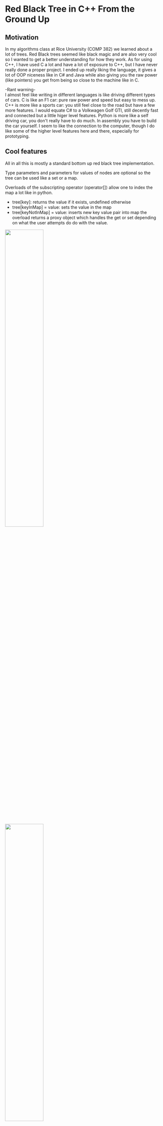 # Red Black Tree in C++ From the Ground Up
## Motivation
In my algorithms class at Rice University (COMP 382) we learned about a lot of trees. Red Black trees seemed like black magic and are also very cool so I wanted to get a better understanding for how they work.
As for using C++, I have used C a lot and have a lot of exposure to C++, but I have never really done a proper project. I ended up really liking the language, it gives a lot of OOP niceness like in C# and Java while also giving you the raw power (like pointers) you get from being so close to the machine like in C.

-Rant warning- <br>
I almost feel like writing in different languages is like driving different types of cars. C is like an F1 car: pure raw power and speed but easy to mess up. C++ is more like a sports car: you still feel close to the road but have a few more features. I would equate C# to a Volkwagen Golf GTI, still decently fast and connected but a little higer level features. Python is more like a self driving car, you don't really have to do much. In assembly you have to build the car yourself. I seem to like the connection to the computer, though I do like some of the higher level features here and there, especially for prototyping.

## Cool features
All in all this is mostly a standard bottom up red black tree implementation.

Type parameters and parameters for values of nodes are optional so the tree can be used like a set or a map.

Overloads of the subscripting operator (operator\[\]) allow one to index the map a lot like in python.
- tree[key]: returns the value if it exists, undefined otherwise
- tree[keyInMap] = value: sets the value in the map
- tree[keyNotInMap] = value: inserts new key value pair into map
the overload returns a proxy object which handles the get or set depending on what the user attempts do do with the value.     
     
<img src="https://user-images.githubusercontent.com/52176894/199084028-8442a6a9-e66f-44bd-af6d-30f56ec9a4b9.png" width=50% height=50%>
<img src="https://user-images.githubusercontent.com/52176894/199084913-837565c8-d01c-43ab-ad9c-922b4ac8ad03.png" width=50% height=50%>     

## API

```cpp
/**
* @brief pretty print a representation of the rbtree
*/
void printTree()
```
```cpp
/**
* @brief recursively deletes every node to clear the tree, this tree object still lives
*/
void clear()
```
```cpp
/**
* @brief makes a new tree with the same contents as this one
*
* @return rbtree<K, V>*, a pointer to a new tree with the same contents
*/
rbtree<K, V> *copy()
```
```cpp
/**
* @brief checks if the key is contained within the set/map
*
* @param[in] key the key to look for
* @return true if the key is in the set/map
* @return false otherwise
*/
bool contains(K key)
```
```cpp
/**
* @brief get the value of a key in the map.*
* NOTE: this method has undefined behavior if the key is not in the map
*
* @param[in] key the key to look for
* @return V the value of the key if it exists in the map, undefined value otherwise
*/
V getValue(K key)
```
```cpp
/**
* @brief gets the key's value if it is in the map
*
* @param[in] key the key to look for
* @param[out] out the location to put the value if found
* @return true if the key is in the map
* @return false otherwise
*/
bool tryGetValue(K key, V *out)
```
```cpp
/**
* @brief Set the value of the key if it is in the map
*
* @param[in] key the key to find
* @param[in] value the value to set
* @return true if the key is in the map
* @return false otherwise
*/
bool setValue(K key, V value)
```
```cpp
/**
* @brief insert a key/key-value pair in the map if it does not exist in the map
*
* @param[in] key the key to insert
* @param[in] value [OPTIONAL] the value to insert (optional if only representing a set)
* @return true if the key is not in the map/set and the value was inserted
* @return false otherwise
*/
bool insert(K key, V value = (V)NULL)
```
```cpp
/**
* @brief get/set/insert operator with [], works like in python
*
* | tree[key]: returns the value if it exists, undefined otherwise
* | tree[keyInMap] = value: sets the value in the map
* | tree[keyNotInMap] = value: inserts new key value pair into map
*
* @param[in] key the key to get/set/insert
* @return rbtree<K, V>::getSetProxy a proxy object that overloads
* the right functions to make get/set/insert work smoothly
*/
rbtree<K, V>::getSetProxy operator[](K key)
```
```cpp
/**
* @brief removes the key from the set/map if it exists
*
* @param[in] key the key to remove
* @return true if the key was in the map and removed
* @return false otherwise
*/
bool remove(K key)
```
```cpp
/**
* @brief checks if the tree is valid in terms of black height property and red red property
*
* @return true of the tree is valid
* @return false otherwise
*/
bool checkValid()
```
```cpp
/**
* @brief clear all nodes and destroy the rbtree object
*/
~rbtree()
```
